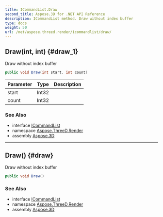 ```yaml
---
title: ICommandList.Draw
second_title: Aspose.3D for .NET API Reference
description: ICommandList method. Draw without index buffer
type: docs
weight: 50
url: /net/aspose.threed.render/icommandlist/draw/
---
```

## Draw(int, int) {#draw_1}

Draw without index buffer

```csharp
public void Draw(int start, int count)
```

| Parameter | Type | Description |
| --- | --- | --- |
| start | Int32 |  |
| count | Int32 |  |

### See Also

* interface [ICommandList](../)
* namespace [Aspose.ThreeD.Render](../../../aspose.threed.render/)
* assembly [Aspose.3D](../../../)

---

## Draw() {#draw}

Draw without index buffer

```csharp
public void Draw()
```

### See Also

* interface [ICommandList](../)
* namespace [Aspose.ThreeD.Render](../../../aspose.threed.render/)
* assembly [Aspose.3D](../../../)


